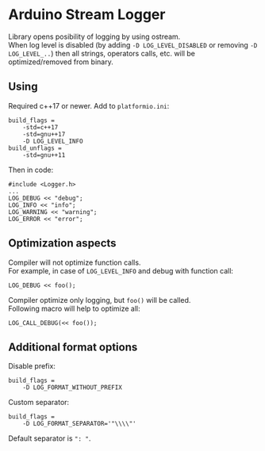 # Arduino Stream Logger
Library opens posibility of logging by using ostream.\
When log level is disabled (by adding `-D LOG_LEVEL_DISABLED` or removing `-D LOG_LEVEL_..`) then all strings, operators calls, etc. will be optimized/removed from binary.

## Using
Required c++17 or newer. Add to `platformio.ini`:
```
build_flags =
	-std=c++17
	-std=gnu++17
	-D LOG_LEVEL_INFO
build_unflags =
	-std=gnu++11
```
Then in code:
```
#include <Logger.h>
...
LOG_DEBUG << "debug";
LOG_INFO << "info";
LOG_WARNING << "warning";
LOG_ERROR << "error";
```

## Optimization aspects
Compiler will not optimize function calls.\
For example, in case of `LOG_LEVEL_INFO` and debug with function call:
```
LOG_DEBUG << foo();
```
Compiler optimize only logging, but `foo()` will be called.\
Following macro will help to optimize all:
```
LOG_CALL_DEBUG(<< foo());
```

## Additional format options
Disable prefix:
```
build_flags =
	-D LOG_FORMAT_WITHOUT_PREFIX
```
Custom separator:
```
build_flags =
	-D LOG_FORMAT_SEPARATOR='"\\\\"'
```
Default separator is `": "`.